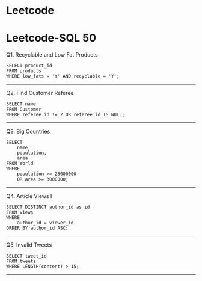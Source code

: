 # Leetcode

# Leetcode-SQL 50


Q1. Recyclable and Low Fat Products
 
    SELECT product_id
    FROM products
    WHERE low_fats = 'Y' AND recyclable = 'Y';

-----
Q2. Find Customer Referee

    SELECT name
    FROM Customer 
    WHERE referee_id != 2 OR referee_id IS NULL;

-----
Q3. Big Countries

    SELECT 
        name, 
        population, 
        area
    FROM World
    WHERE 
        population >= 25000000 
        OR area >= 3000000;

-----
Q4. Article Views I
 
    SELECT DISTINCT author_id as id
    FROM views
    WHERE 
        author_id = viewer_id
    ORDER BY author_id ASC;

-----
Q5. Invalid Tweets
  
    SELECT tweet_id
    FROM tweets
    WHERE LENGTH(content) > 15;

-----
